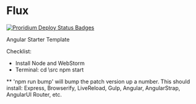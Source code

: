 Flux
======

[![Proridium Deploy Status Badges](https://webhooks.nodejitsu.com/proridium/web.png)](https://webops.nodejitsu.com#proridium/webhooks)

Angular Starter Template

Checklist:
- Install Node and WebStorm
- Terminal:
   cd \src
   npm start

** 'npm run bump' will bump the patch version up a number.
This should install: Express, Browserify, LiveReload, Gulp, Angular, AngularStrap, AngularUI Router, etc.

